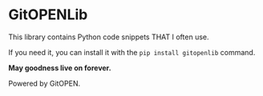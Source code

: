 # GitOPENLib

This library contains Python code snippets THAT I often use.

If you need it, you can install it with the `pip install gitopenlib` command.

**May goodness live on forever.**

Powered by GitOPEN.

